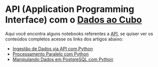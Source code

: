 # API (Application Programming Interface) com o [Dados ao Cubo](https://www.dadosaocubo.com/)

Aqui você encontra alguns notebooks referentes a [API](https://dadosaocubo.com/tag/api/), se quiser ver os conteúdos completos acesse os links dos artigos abaixo:

+ [Ingestão de Dados via API com Python](https://dadosaocubo.com/ingestao-de-dados-via-api-com-python/)
+ [Processamento Paralelo com Python](https://dadosaocubo.com/processamento-paralelo-com-python/)
+ [Manipulando Dados em PostgreSQL com Python](https://dadosaocubo.com/manipulando-dados-em-postgresql-com-python/)
